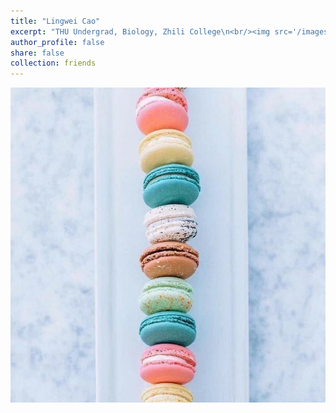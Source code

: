 ```yaml
---
title: "Lingwei Cao"
excerpt: "THU Undergrad, Biology, Zhili College\n<br/><img src='/images/avatars/vv.jpg' style='height: 24%; width: 18%; object-fit: contain' alt='Avatar' class='avatar'/>"
author_profile: false
share: false
collection: friends
---
```


<img src="/images/avatars/vv.jpg" alt="Avatar" class="avatar"/>
